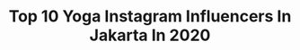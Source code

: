 ---
title: Top 10 Yoga Instagram Influencers In Jakarta In 2020
description: >-
  Find top yoga Instagram influencers in Jakarta in 2020. Most popular hashtags: #jakarta #yoga #sehat #basket.
platform: Instagram
profiles:
  - username: "yoben_baper"
    fullname: >-
      yobenbaper
    location: "Indonesia"
    followers: 54286
    engagement: 425
    commentsToLikes: 0.008946
    id: ck5c7wsmv8c740i11qrtw0042
    verified: false
    hashtags: "#olahraga, #tinggibadan, #jogging, #promil"
  - username: "rahmatshield_721"
    fullname: >-
      ʀᴀʜᴍᴀᴛ_ᴀɴɢɢᴀʀᴀᴏꜰꜰɪᴄɪᴀʟ✨
    location: "Indonesia"
    followers: 20197
    engagement: 618
    commentsToLikes: 0.199700
    id: ck9whbb5jx4y30j78bcsguicr
    verified: false
    hashtags: "#senam, #tiktokers, #diet, #followorfollow"
  - username: "hendritake"
    fullname: >-
      Hendri Take
    location: "Indonesia"
    followers: 124932
    engagement: 273
    commentsToLikes: 0.024693
    id: ck13cwnnv2j0g0i19ddixmb1j
    verified: false
    hashtags: "#virtualyoga, #stayfit, #ijolovers, #repost"
  - username: "cinta.fisabilillah"
    fullname: >-
      HIJRAHNYA CINTA MUSLIMAH
    location: "Indonesia"
    followers: 48029
    engagement: 352
    commentsToLikes: 0.004441
    id: ck8t5fvija18p0j785yvbu706
    verified: false
    hashtags: "#basket, #hijabkekinian, #info, #peninggibadan"
  - username: "ahhjahat"
    fullname: >-
      KORBAN PERASAAN
    location: "Indonesia"
    followers: 156984
    engagement: 369
    commentsToLikes: 0.010546
    id: ck6toxjk8gnoc0j7174f5jm2e
    verified: false
    hashtags: "#acehbesar, #peninggi, #indovidgram, #pasuruan"
  - username: "jakartacityscape"
    fullname: >-
      Jakartacityscape
    location: "Indonesia"
    followers: 48054
    engagement: 505
    commentsToLikes: 0.007117
    id: ck0ueeozel4540i19exfn9w8z
    verified: false
    hashtags: ""
  - username: "kata.emakku"
    fullname: >-
      ANAK EMAK
    location: "Indonesia"
    followers: 47251
    engagement: 966
    commentsToLikes: 0.016568
    id: ck6uc4dl5dfuu0j71l9vji586
    verified: false
    hashtags: "#programkesehatan, #jogging, #tinggibadan, #karir"
  - username: "fennywijaya08"
    fullname: >-
      Neng
    location: "Indonesia"
    followers: 23220
    engagement: 188
    commentsToLikes: 0.049699
    id: ck13aoww4rgjn0i19rsap1omu
    verified: false
    hashtags: "#skyebar, #cruising, #fourseasonparis, #stalker"
  - username: "jktnewss"
    fullname: >-
      JAKARTA NEWS
    location: "Indonesia"
    followers: 55646
    engagement: 130
    commentsToLikes: 0.044446
    id: ck8t5o8xfaohc0j7856cpyjrc
    verified: false
    hashtags: "#jagajakarta, #persija, #damkardki, #malamjumaat"
  - username: "baperstory_ig"
    fullname: >-
      SEMUA TENTANG KAMU~ HELP 150K🔥
    location: "Indonesia"
    followers: 123456
    engagement: 473
    commentsToLikes: 0.032836
    id: ck9haa1jfbqps0j78c27y139x
    verified: false
    hashtags: "#jualanku, #tkwmalaysia, #makassar, #lombok"
---